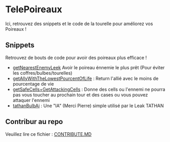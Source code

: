 # TelePoireaux

Ici, retrouvez des snippets et le code de la tourelle pour améliorez vos Poireaux !

## Snippets
Retrouvez de bouts de code pour avoir des poireaux plus efficace !
- [getNearestEnemyLeek](https://github.com/storcale/TelePoireaux/blob/main/snippets/getNearestEnemyLeek.ls) Avoir le poireau énnemie le plus prêt (Pour éviter les coffres/bulbes/tourelles)
- [getAllyWithTheLowestPourcentOfLife](https://github.com/storcale/TelePoireaux/blob/main/snippets/getAllyWithTheLowestPourcentOfLife.ls) : Return l'allié avec le moins de pourcentage de vie
- [getSafeCells+GetAttackingCells](https://github.com/storcale/TelePoireaux/blob/main/snippets/TactiqueSafe%2BAttaque.js) : Donne des cells ou l'ennemi ne pourra pas vous toucher au prochain tour et des cases ou vous pouvez attaquer l'ennemi
- [tathanBulbAi](https://github.com/storcale/TelePoireaux/blob/main/snippets/tathanBulbAi.ls) : Une "IA" (Merci Pierre) simple utilisé par le Leak TATHAN

## Contribur au repo
Veuillez lire ce fichier : [CONTRIBUTE.MD](https://github.com/storcale/TelePoireaux/blob/main/CONTRIBUTE.md) 
